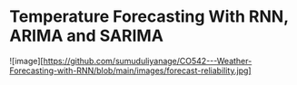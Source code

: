 # Temperature Forecasting With RNN, ARIMA and SARIMA

![image][https://github.com/sumuduliyanage/CO542---Weather-Forecasting-with-RNN/blob/main/images/forecast-reliability.jpg]
